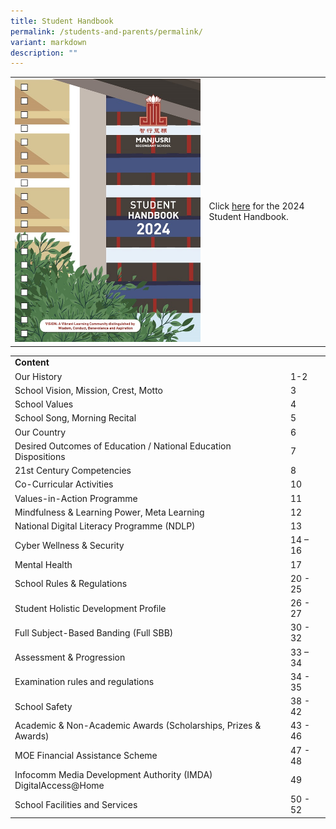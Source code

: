 ```yaml
---
title: Student Handbook
permalink: /students-and-parents/permalink/
variant: markdown
description: ""
---
```

|  |  | 
| -------- | -------- | 
|  ![](/images/Students%20and%20Parents/Handbook/ManjsuriSec_HB24_Content_121652_Nov16_Page_001.jpg)  | Click [here](https://drive.google.com/file/d/1bE3S3KhUIhcxD0NCTeQBadj7AIh_aiOF/view?usp=drive_link) for the 2024 Student Handbook.   |

| | | 
| -------- | -------- | 
|**Content**||
|Our History|1-2|
|School Vision, Mission, Crest, Motto| 3|
|School Values| 4|
|School Song, Morning Recital| 5|
|Our Country| 6|
|Desired Outcomes of Education / National Education Dispositions |7|
|21st Century Competencies| 8|
|Co-Curricular Activities |10|
|Values-in-Action Programme| 11|
|Mindfulness & Learning Power, Meta Learning |12|
|National Digital Literacy Programme (NDLP)| 13|
|Cyber Wellness & Security|14 – 16|
|Mental Health| 17|
|School Rules & Regulations| 20 - 25|
|Student Holistic Development Profile| 26 - 27|
|Full Subject-Based Banding (Full SBB) |30 - 32|
|Assessment & Progression| 33 – 34|
|Examination rules and regulations| 34 - 35|
|School Safety| 38 - 42|
|Academic & Non-Academic Awards (Scholarships, Prizes & Awards)|43 - 46|
|MOE Financial Assistance Scheme| 47 - 48|
|Infocomm Media Development Authority (IMDA) DigitalAccess@Home| 49|
|School Facilities and Services| 50 - 52|